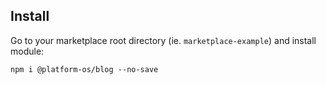 ## Install

Go to your marketplace root directory (ie. `marketplace-example`) and install module:

    npm i @platform-os/blog --no-save

